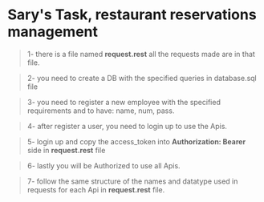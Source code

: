 # Sary's Task, restaurant reservations management


> 1- there is a file named **request.rest** all the requests made are in that file.

> 2- you need to create a DB with the specified queries in database.sql file

> 3- you need to register a new employee with the specified requirements and to have: name, num, pass.

> 4- after register a user, you need to login up to use the Apis.

> 5- login up and copy the access_token into **Authorization: Bearer** side in **request.rest** file

> 6- lastly you will be Authorized to use all Apis.

> 7- follow the same structure of the names and datatype used in requests for each Api in **request.rest** file.






